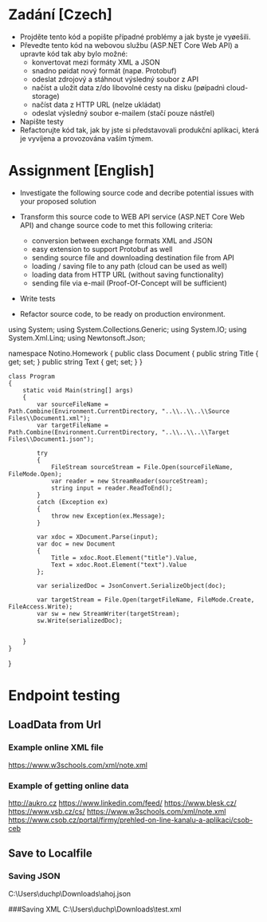 # Zadání [Czech]

* Projděte tento kód a popište případné problémy a jak byste je vyøešili.
* Převedte tento kód na webovou službu (ASP.NET Core Web API) a upravte kód tak aby bylo možné:
   * konvertovat mezi formáty XML a JSON
   * snadno pøidat nový formát (napø. Protobuf)
   * odeslat zdrojový a stáhnout výsledný soubor z API
   * načíst a uložit data z/do libovolné cesty na disku (pøípadnì cloud-storage)
   * načíst data z HTTP URL (nelze ukládat)
   * odeslat výsledný soubor e-mailem (stačí pouze nástřel)
* Napište testy
* Refactorujte kód tak, jak by jste si představovali produkční aplikaci, která je vyvíjena a provozována vaším týmem.

# Assignment [English]

* Investigate the following source code and decribe potential issues with your proposed solution
* Transform this source code to WEB API service (ASP.NET Core Web API) and change source code to met this following criteria:
   * conversion between exchange formats XML and JSON
   * easy extension to support Protobuf as well
   * sending source file and downloading destination file from API
   * loading / saving file to any path (cloud can be used as well)
   * loading data from HTTP URL (without saving functionality)
   * sending file via e-mail (Proof-Of-Concept will be sufficient)

* Write tests
* Refactor source code, to be ready on production environment.

using System;
using System.Collections.Generic;
using System.IO;
using System.Xml.Linq;
using Newtonsoft.Json;

namespace Notino.Homework
{
    public class Document
    {
        public string Title { get; set; }
        public string Text { get; set; }
    }

    class Program
    {
        static void Main(string[] args)
        {
            var sourceFileName = Path.Combine(Environment.CurrentDirectory, "..\\..\\..\\Source Files\\Document1.xml");
            var targetFileName = Path.Combine(Environment.CurrentDirectory, "..\\..\\..\\Target Files\\Document1.json");

            try
            {
                FileStream sourceStream = File.Open(sourceFileName, FileMode.Open);
                var reader = new StreamReader(sourceStream);
                string input = reader.ReadToEnd();
            }
            catch (Exception ex)
            {
                throw new Exception(ex.Message);
            }

            var xdoc = XDocument.Parse(input);
            var doc = new Document
            {
                Title = xdoc.Root.Element("title").Value,
                Text = xdoc.Root.Element("text").Value
            };

            var serializedDoc = JsonConvert.SerializeObject(doc);

            var targetStream = File.Open(targetFileName, FileMode.Create, FileAccess.Write);
            var sw = new StreamWriter(targetStream);
            sw.Write(serializedDoc);


        }
    }
}

# Endpoint testing

## LoadData from Url

### Example online XML file
https://www.w3schools.com/xml/note.xml


### Example of getting online data
http://aukro.cz
https://www.linkedin.com/feed/
https://www.blesk.cz/
https://www.vsb.cz/cs/
https://www.w3schools.com/xml/note.xml
https://www.csob.cz/portal/firmy/prehled-on-line-kanalu-a-aplikaci/csob-ceb

## Save to Localfile

### Saving JSON
C:\Users\duchp\Downloads\ahoj.json

###Saving XML
C:\Users\duchp\Downloads\test.xml
